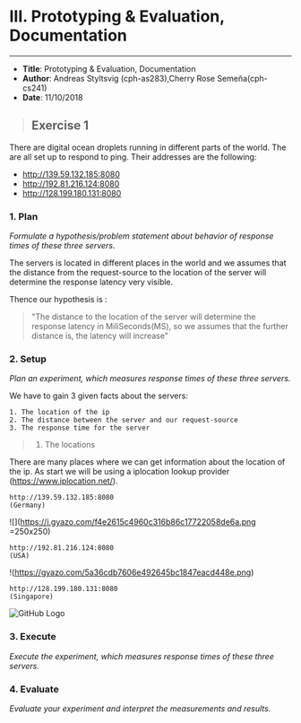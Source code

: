 # III. Prototyping & Evaluation, Documentation

---
- **Title**: Prototyping & Evaluation, Documentation
- **Author**: Andreas Styltsvig (cph-as283),Cherry Rose Semeña(cph-cs241)
- **Date**: 11/10/2018


> ## Exercise 1 

There are digital ocean droplets running in different parts of the world. The are all set up to respond to ping. Their addresses are the following:

- http://139.59.132.185:8080
- http://192.81.216.124:8080
- http://128.199.180.131:8080

### 1. Plan

*Formulate a hypothesis/problem statement about behavior of response times of these three servers.* 

The servers is located in different places in the world and we assumes that the distance from the request-source to the location of the server will determine the response latency very visible.

Thence our hypothesis is : 

> "The distance to the location of the server will determine the response latency in MiliSeconds(MS), so we assumes that the further distance is, the latency will increase"



### 2. Setup

*Plan an experiment, which measures response times of these three servers.*

We have to gain 3 given facts about the servers:

	1. The location of the ip
	2. The distance between the server and our request-source
	3. The response time for the server

> 1. The locations

There are many places where we can get information about the location of the ip. As start we will be using a iplocation lookup provider (https://www.iplocation.net/).



``` 
http://139.59.132.185:8080
(Germany)
``` 
![](https://i.gyazo.com/f4e2615c4960c316b86c17722058de6a.png =250x250)

```
http://192.81.216.124:8080
(USA)
```
!(https://gyazo.com/5a36cdb7606e492645bc1847eacd448e.png)

```
http://128.199.180.131:8080
(Singapore)
```
![GitHub Logo](https://gyazo.com/f336814a849e51cddc23cf47a9e5b811.png)



### 3. Execute
*Execute the experiment, which measures response times of these three servers.*

### 4. Evaluate
*Evaluate your experiment and interpret the measurements and results.*
